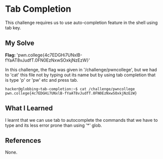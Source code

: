 # Tab Completion
This challenge requires us to use auto-completion feature in the shell using tab key.
## My Solve
**Flag:** 'pwn.college{4c7EDGHi7UNxlB-fYaAT8vJudfT.0FN0EzNxwSOxkjNzEzW}'

In this challenge, the flag was given in '/challenge/pwncollege', but we had to 'cat' this file not by typing out its name but
by using tab completion that is type 'p' or 'pw' etc and press tab.
```
hacker@globbing~tab-completion:~$ cat /challenge/pwncollege​
pwn.college{4c7EDGHi7UNxlB-fYaAT8vJudfT.0FN0EzNxwSOxkjNzEzW}
```

## What I Learned
I learnt that we can use tab to autocomplete the commands that we have to type and its less error prone than using '*' glob.
## References
None.
